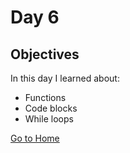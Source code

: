 # Day 6

## Objectives

In this day I learned about:

-   Functions
-   Code blocks
-   While loops

[Go to Home](../README.md)

